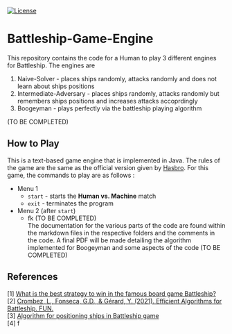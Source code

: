 [![License](https://img.shields.io/badge/License-Apache%202.0-blue.svg)](https://raw.githubusercontent.com/kj3moraes/Battleship-Game-Engine/main/LICENSE?token=AGECP4XVDS6TJ6IWA3MAF7DA3NEZA)  

# Battleship-Game-Engine
This repository contains the code for a Human to play 3 different engines for Battleship. The engines are 
1. Naive-Solver - places ships randomly, attacks randomly and does not learn about ships positions
2. Intermediate-Adversary - places ships randomly, attacks randomly but remembers ships positions and increases attacks accoprdingly
3. Boogeyman - plays perfectly via the battleship playing algorithm

(TO BE COMPLETED)


## How to Play
This is a text-based game engine that is implemented in Java. The rules of the game are the same as the official version given by [Hasbro](https://www.hasbro.com/common/instruct/Battleship.pdf). For this game, the commands to play are as follows :

* Menu 1 
  * `start` - starts the **Human vs. Machine** match
  * `exit` - terminates the program
* Menu 2 (after `start`)
  * fk (TO BE COMPLETED)  
The documentation for the various parts of the code are found within the markdown files in the respective folders and the comments in the code. A final PDF will be made detailing the algorithm implemented for Boogeyman and some aspects of the code
(TO BE COMPLETED)


## References 
[1] [What is the best strategy to win in the famous board game Battleship?](https://www.quora.com/What-is-the-best-strategy-to-win-in-the-famous-board-game-Battleship)  
[2] [Crombez, L., Fonseca, G.D., & Gérard, Y. (2021). Efficient Algorithms for Battleship. FUN.](https://arxiv.org/pdf/2004.07354.pdf)  
[3] [Algorithm for positioning ships in Battleship game](https://stackoverflow.com/questions/10842571/algorithm-for-positioning-ships-in-battleship-game)  
[4] f
